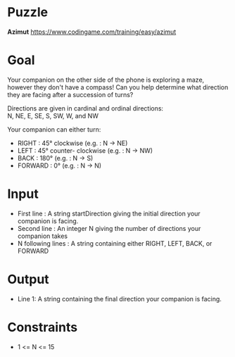 # Puzzle
**Azimut** https://www.codingame.com/training/easy/azimut

# Goal
Your companion on the other side of the phone is exploring a maze, however they don't have a compass! Can you help determine what direction they are facing after a succession of turns?

Directions are given in cardinal and ordinal directions:  
N, NE, E, SE, S, SW, W, and NW

Your companion can either turn:  
- RIGHT : 45° clockwise (e.g. : N -> NE)  
- LEFT : 45° counter- clockwise (e.g. : N -> NW)  
- BACK : 180° (e.g. : N -> S)  
- FORWARD : 0° (e.g. : N -> N)  

# Input
* First line : A string startDirection giving the initial direction your companion is facing.
* Second line : An integer N giving the number of directions your companion takes
* N following lines : A string containing either RIGHT, LEFT, BACK, or FORWARD

# Output
* Line 1: A string containing the final direction your companion is facing.

# Constraints
* 1 <= N <= 15
